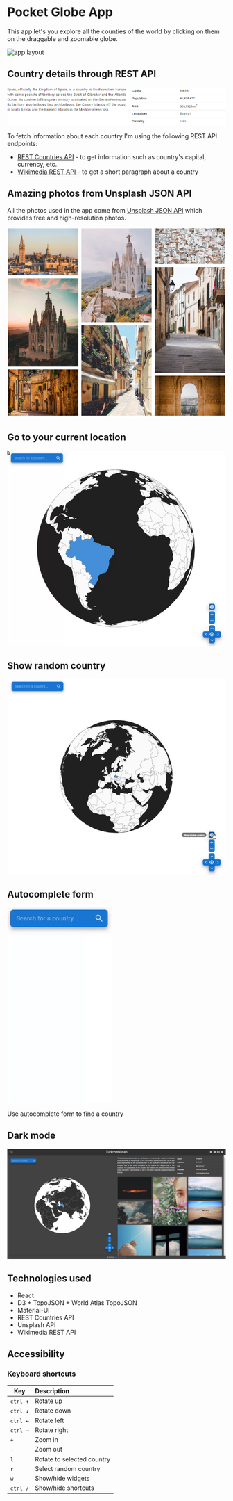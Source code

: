 # Pocket Globe App

This app let's you explore all the counties of the world by clicking on them
on the draggable and zoomable globe.

![app layout](./screenshots/main.gif)

## Country details through REST API

![country details](./screenshots/country-info.png)

To fetch information about each country I'm using the following REST API endpoints:

- [REST Countries API](https://restcountries.eu/) - to get information such as country's capital, currency, etc.
- [Wikimedia REST API ](https://wikimedia.org/api/rest_v1/) - to get a short paragraph about a country

## Amazing photos from Unsplash JSON API

All the photos used in the app come from [Unsplash JSON API](https://unsplash.com/developers) which provides free and high-resolution photos.

![country photos from unsplash](./screenshots/unsplash.png)

## Go to your current location

![show my location](./screenshots/location.gif)

## Show random country

![show random country](./screenshots/random.gif)

## Autocomplete form

![autocomplete form](./screenshots/autocomplete.gif)

Use autocomplete form to find a country

## Dark mode

![dark mode](./screenshots/dark-mode.png)

## Technologies used

- React
- D3 + TopoJSON + World Atlas TopoJSON
- Material-UI
- REST Countries API
- Unsplash API
- Wikimedia REST API

## Accessibility

### Keyboard shortcuts

| Key      | Description                |
| -------- | :------------------------- |
| `ctrl ↑` | Rotate up                  |
| `ctrl ↓` | Rotate down                |
| `ctrl ←` | Rotate left                |
| `ctrl →` | Rotate right               |
| `+`      | Zoom in                    |
| `-`      | Zoom out                   |
| `l`      | Rotate to selected country |
| `r`      | Select random country      |
| `w`      | Show/hide widgets          |
| `ctrl /` | Show/hide shortcuts        |
